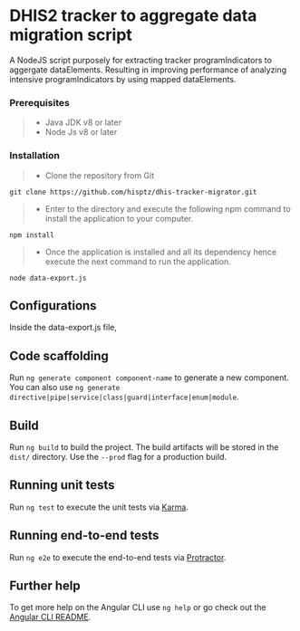 
# DHIS2 tracker to aggregate data migration script

A NodeJS script purposely for extracting tracker programIndicators to aggergate dataElements. Resulting in improving performance of analyzing intensive programIndicators by using mapped dataElements.

### Prerequisites
>- Java JDK v8 or later 
>- Node Js v8 or later

### Installation

> * Clone the repository from Git
```angularjs
git clone https://github.com/hisptz/dhis-tracker-migrator.git
```
> * Enter to the directory and execute the following npm command to install the application to your computer.
```angularjs
npm install
```
> * Once the application is installed and all its dependency hence execute the next command to run the application. 
```angularjs
node data-export.js
```



## Configurations

Inside the data-export.js file, 

## Code scaffolding

Run `ng generate component component-name` to generate a new component. You can also use `ng generate directive|pipe|service|class|guard|interface|enum|module`.

## Build

Run `ng build` to build the project. The build artifacts will be stored in the `dist/` directory. Use the `--prod` flag for a production build.

## Running unit tests

Run `ng test` to execute the unit tests via [Karma](https://karma-runner.github.io).

## Running end-to-end tests

Run `ng e2e` to execute the end-to-end tests via [Protractor](http://www.protractortest.org/).

## Further help

To get more help on the Angular CLI use `ng help` or go check out the [Angular CLI README](https://github.com/angular/angular-cli/blob/master/README.md).
